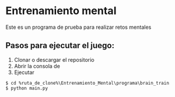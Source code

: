 # Entrenamiento mental
Este es un programa de prueba para realizar retos mentales

## Pasos para ejecutar el juego:
1. Clonar o descargar el repositorio
2. Abrir la consola de 
3. Ejecutar

```
$ cd %ruta_de_clone%\Entrenamiento_Mental\programa\brain_train
$ python main.py
```
